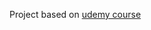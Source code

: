 Project based on [udemy course](https://www.udemy.com/share/1047cw3@saS8sAnXKTxEj1JTroUAzdslEBVS3dUVvkfYPyGjP6Kehcw56Mh4B8bvv2SjfB-Mwg==/)